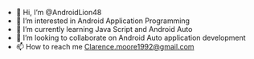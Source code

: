 - 👋 Hi, I’m @AndroidLion48
- 👀 I’m interested in Android Application Programming
- 🌱 I’m currently learning Java Script and Android Auto
- 💞️ I’m looking to collaborate on Android Auto application development
- 📫 How to reach me Clarence.moore1992@gmail.com

<!---
AndroidLion48/AndroidLion48 is a ✨ special ✨ repository because its `README.md` (this file) appears on your GitHub profile.
You can click the Preview link to take a look at your changes.
--->
